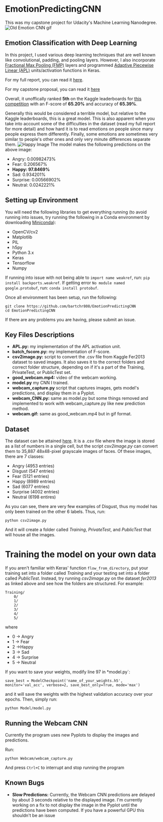 # EmotionPredictingCNN
This was my capstone project for Udacity's Machine Learning Nanodegree.
![Old Emotion CNN gif](https://github.com/bartchr808/EmotionPredictingCNN/blob/master/Media/webcam.gif?raw=true "Old Emotion CNN gif")

## Emotion Classification with Deep Learning
In this project, I used various deep learning techniques that are well known like convolutional, padding, and pooling layers. However, I also incorporate [Fractional Max Pooling (FMP)](https://arxiv.org/abs/1412.6071) layers and programmed [Adaptive Piecewise Linear (APL)](https://arxiv.org/pdf/1412.6830.pdf) units/activation functions in Keras.

For my full report, you can read it [here](https://github.com/bartchr808/machine-learning/blob/master/projects/capstone/Submission/Report.pdf).

For my capstone proposal, you can read it [here](https://github.com/bartchr808/machine-learning/blob/master/projects/capstone/Submission/Proposal.pdf)

Overall, it unoffically ranked **5th** on the Kaggle leaderboards for [this competition](https://www.kaggle.com/c/challenges-in-representation-learning-facial-expression-recognition-challenge/leaderboard) with an F-score of **65.20%** and accuracy of **65.39%**.

Generally this would be considered a terrible model, but relative to the Kaggle leaderboards, this is a great model. This is also apparent when you take into account some of the difficulties in the dataset (read my full report for more detail) and how hard it is to read emotions on people since many people express them differently. Finally, some emotions are sometimes very similar to people's other ones and only very minute differences separate them.
![Happy Image](https://github.com/bartchr808/EmotionPredictingCNN/blob/master/Media/happy.png "Happy image")
The model makes the following predictions on the above image:
* Angry:  0.00982473%
* Fear:  0.206567%
* **Happy:  97.8469%**
* Sad:  0.934201%
* Surprise:  0.00566902%
* Neutral:  0.0242221%


## Setting up Environment

You will need the following libraries to get everything running (to avoid running into issues, try running the following in a Conda environment by downloading [Miniconda](https://conda.io/miniconda.html)):
* OpenCV/cv2
* Matplotlib
* PIL
* h5py
* Python 3.x
* Keras
* Tensorflow
* Numpy

If running into issue with not being able to `import name weakref`, run: `pip install backports.weakref`. If getting error `No module named google.protobuf`, run: `conda install protobuf`.

Once all environment has been setup, run the following:
```
git clone https://github.com/bartchr808/EmotionPredictingCNN
cd EmotionPredictingCNN
```
If there are any problems you are having, please submit an issue.

## Key Files Descriptions
* **APL.py:** my implementation of the APL activation unit.
* **batch_fscore.py:** my implementation of F-score.
* **csv2image.py:** script to convert the .csv file from Kaggle Fer2013 dataset to saved images. It also saves it to the correct folders and correct folder structure, depending on if it's a part of the Training, PrivateTest, or PublicTest set.
* **good_webcam.mp4:** video of the webcam working.
* **model.py** my CNN I trained.
* **webcam_capture.py** script that captures images, gets model's predictions, and display them in a Pyplot.
* **webcam_CNN.py:** same as model.py but some things removed and implemented to work with webcam_capture.py like new prediction method.
* **webcam.gif:** same as good_webcam.mp4 but in gif format.

## Dataset

The dataset can be attained [here](https://www.kaggle.com/c/challenges-in-representation-learning-facial-expression-recognition-challenge/data). It is a .csv file where the image is stored as a list of numbers in a single cell, but the script *csv2image.py* can convert them to 35,887 48x48-pixel grayscale images of faces. Of these images, there are 7 classes:
* Angry (4953 entries)
* Disgust (547 entries)
* Fear (5121 entries)
* Happy (8989 entries)
* Sad (6077 entries)
* Surprise (4002 entries)
* Neutral (6198 entires)

As you can see, there are very few examples of Disgust, thus my model has only been trained on the other 6 labels. Thus, run:
```
python csv2image.py
```
And it will create a folder called _Training_, _PrivateTest_, and _PublicTest_ that will house all the images.

# Training the model on your own data
If you aren't familiar with Keras' function `flow_from_directory`, put your training set into a folder called *Training* and your testing set into a folder called *PublicTest*. Instead, try running *csv2image.py* on the dataset *fer2013* as linked above and see how the folders are structured. For example:
```
Training/
    0/
    1/
    2/
    3/
    4/
    5/
```
where

* 0 -> Angry
* 1 -> Fear
* 2 ->Happy
* 3 -> Sad
* 4 -> Surprise
* 5 -> Neutral


If you want to save your weights, modify line 97 in *model.py`:
```
save_best = ModelCheckpoint('name_of_your_weights.h5',
monitor='val_acc', verbose=2, save_best_only=True, mode='max')
```
and it will save the weights with the highest validation accuracy over your epochs. Then, simply run:
```
python Model/model.py
```

## Running the Webcam CNN
Currently the program uses new Pyplots to display the images and predictions.

Run:
```
python Webcam/webcam_capture.py
```
And press `Ctrl+C` to interrupt and stop running the program

## Known Bugs
* **Slow Predictions:** Currently, the Webcam CNN predictions are delayed by about 3 seconds relative to the displayed image. I'm currently working on a fix to not display the image in the Pyplot until the predictions have been computed. If you have a powerful GPU this shouldn't be an issue
